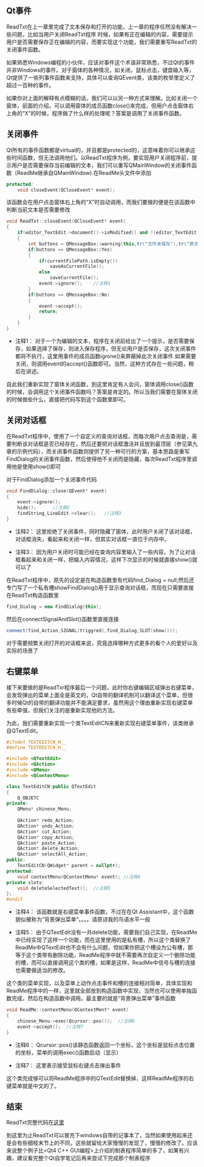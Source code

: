 ## Qt事件

ReadTxt在上一章里完成了文本保存和打开的功能，上一章的程序任然没有解决一些问题，比如当用户关闭ReadTxt程序 时候，如果有正在编辑的内容，需要提示用户是否需要保存正在编辑的内容，而要实现这个功能，我们需要重写ReadTxt的关闭事件函数。

如果熟悉Windows编程的小伙伴，应该对事件这个术语非常熟悉，不过Qt的事件并非Windows的事件。对于窗体的各种情况，如关闭，鼠标点击，键盘输入等，Qt提供了一些列事件函数来支持，具体可以查询QEvent类，该类的枚举里定义了超过一百种的事件。

如果你对上面的解释有点模糊的话，我们可以以另一种方式来理解。比如关闭一个窗体，前面的介绍，可以调用窗体的成员函数close()来完成，但用户点击窗体右上角的“X”的时候，程序做了什么样的处理呢？答案是调用了关闭事件函数。

## 关闭事件

Qt所有的事件函数都是virtual的，并且都是protected的，这意味着你可以继承这些时间函数，但无法调用他们。以ReadTxt程序为例，要实现用户关闭程序前，提示用户是否需要保存当前编辑的文本，我们可以重写QMainWindow的关闭事件函数（ReadMe继承自QMainWindow).在ReadMe头文件中添加
```c++
protected:
    void closeEvent(QCloseEvent* event);
```

该函数会在用户点击窗体右上角的“X”时自动调用，而我们要做的便是在该函数中判断当前文本是否需要修改
```c++
void ReadTxt::closeEvent(QCloseEvent* event)
{
    if(editor_TextEdit->document()->isModified() and !(editor_TextEdit->toPlainText().isEmpty()))
    {
        int buttons = QMessageBox::warning(this,tr("文件未保存"),tr("原文件尚未保存，是否需要保存？"),    QMessageBox::Yes|QMessageBox::No);
        if(buttons == QMessageBox::Yes)
        {
            if(currentFilePath.isEmpty())
                saveAsCurrentFile();
            else
                saveCurrentFile();
            event->ignore();    //注释1
        }
        if(buttons == QMessageBox::No)
        {
            event->accept();    
            return;
        }
    }
}
```
+ 注释1： 对于一个为编辑的文本，程序在关闭前给出了一个提示，是否需要保存，如果选择了保存，则进入保存程序，但无论用户是否保存，这次关闭事件都将不执行，这里用事件的成员函数igrone()来屏蔽掉此次关闭事件.如果需要关闭，则调用event的accept()函数即可。当然，这种方式存在一些问题，稍后在讲述。

自此我们重新实现了窗体关闭函数，到这里肯定有人会问，窗体调用close()函数的时候，会调用这个关闭事件函数吗？答案是肯定的。所以当我们需要在窗体关闭的时候做些什么，直接把代码写到这个函数里即可。

## 关闭对话框

在ReadTxt程序中，使用了一个自定义的查询对话框，而每次用户点击查询是，需要判断该对话框是否已经存在，然后还要把对话框激活并且放到最顶层（参见第九章的示例代码），而关闭事件函数则提供了另一种可行的方案，基本思路是重写FindDialog的关闭事件函数，然后使得他不关闭而是隐藏，每次ReadTxt程序里调用他是使用show()即可

对于FindDialog添加一个关闭事件代码
```c++
void FindDialog::close(QEvent* event)
{
    event->ignore();
    hide();      //注释2
    findString_LineEdit->clear();   //注释3
}
```

+ 注释2： 这里拒绝了关闭事件，同时隐藏了窗体，此时用户关闭了该对话框，对话框消失，看起来和关闭一样，但其实对话框一直位于内存中。

+ 注释3： 因为用户关闭时可能已经在查询内容里输入了一些内容，为了让对话框看起来和关闭一样，把输入内容情况，这样下次显示的时候就直接show()就可以了

在ReadTxt程序中，原先的设定是在构造函数里有代码find_Dialog = null;然后还专门写了一个私有槽showFindDialog()用于显示查询对话框，而现在只需要直接在ReadTxt构造函数里
```c++
find_Dialog = new FindDialog(this);
```
然后在connectSignalAndSlot()函数里直接连接
```c++
connect(find_Action,SIGNAL(triggred),find_Dialog,SLOT(show()));
```

对于需要频繁关闭打开的对话框来说，究竟选择哪种方式更多的看个人的爱好以及实际的场景了

## 右键菜单

接下来要做的是ReadTxr程序最后一个问题，此时你右键编辑区域弹出右键菜单，会发现弹出的菜单上面全是英文的，Qt自带的翻译机制可以翻译这个菜单，但很多时候Qt的自带的翻译功能并不能满足要求，虽然用这个理由重新实现右键菜单有些牵强，但我们关注的是重新实现他的方法。

为此，我们需要重新实现一个类TextEditCN来重新实现右键菜单事件，该类继承自QTextEdit。
```c++
#ifndef TEXTEDITCN_H__
#define TEXTEDITCN_H__

#include <QTextEdit>
#include <QAction>
#include <QMenu>
#include <QContextMenu>

class TextEditCN:public QTextEdit
{
    Q_OBJETC
private:
    QMenu* chinese_Menu;
 
    QAction* redo_Action;
    QAction* undo_Action;
    QAction* cut_Action;
    QAction* copy_Action;
    QAction* paste_Action;
    QAction* delete_Action;
    QAction* selectAll_Action;
public:
    TextEditCN(QWidget* parent = nullptr);
protected:
    void contextMenu(QContextMenu* event); //注释4
private slots:
    void deleteSelectedText();  //注释5
};
#endif
```
+ 注释4： 该函数就是右键菜单事件函数，不过在在Qt Assistant中，这个函数貌似被称为“背景弹出菜单”。。。。请原谅我的鸟语水平一般

+ 注释5： 由于QTextEdit没有一共delete功能，需要我们自己实现，在ReadMe中已经实现了这样一个功能，而在这里使用的是私有槽，所以这个类替换了ReadMe中QTextEdit也不会有什么问题，但如果你把这个槽设为公有槽，那等于这个类带有删除功能，ReadMe程序中就不需要再次自定义一个删除功能的槽，而可以直接调用这个类的槽，如果是这样，ReadMe中信号与槽的连接也需要做适当的修改。

这个类的菜单实现，以及菜单上动作点击事件和槽的连接相对简单，具体实现和ReadMe程序中的一样，这里就全部放到构造函数中实现，当然也可以使用单独函数完成，然后在构造函数中调用。最主要的就是“背景弹出菜单”事件函数
```c++
void ReadMe::contextMenu(QContextMent* event)
{
    chinese_Menu->exec(Qcursor::pos());  //注释6
    event->accept();  //注释7
}
```

+ 注释6： Qcursor::pos()该静态函数返回一个坐标，这个坐标是鼠标点击位置的坐标，菜单的调用exec()函数启动（显示）

+ 注释7： 这里表示接受鼠标右键点击弹出事件

这个类完成够可以将ReadMe程序中的QTextEdit替换掉，这样ReadMe程序的右键菜单就是中文的了。

## 结束

ReadTxt完整代码在[这里](https://github.com/jxf2008/ReadTxt)

到这里为止ReadTxt可以冒充下windows自带的记事本了，当然如果使用起来还是会有些细枝末节上的不同，这些就留给大家慢慢的发现了，慢慢的修改了。应该来说整个例子比<Qt4 C++ GUI编程>上介绍的制表程序简单的多了，如果有兴趣，建议看完整个Qt自学笔记后再来尝试下完成那个制表程序
